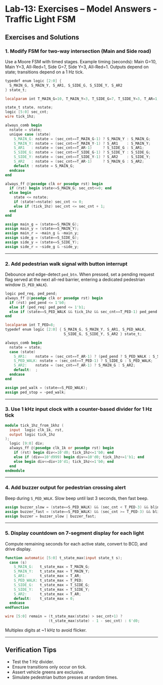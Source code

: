 # Lab-13: Exercises – Model Answers - Traffic Light FSM 

## Exercises and Solutions

### 1. Modify FSM for two-way intersection (Main and Side road)
Use a Moore FSM with timed stages. Example timing (seconds): Main G=10, Main Y=3, All-Red=1, Side G=7, Side Y=3, All-Red=1. Outputs depend on state; transitions depend on a 1 Hz tick.

```verilog
typedef enum logic [2:0] {
  S_MAIN_G, S_MAIN_Y, S_AR1, S_SIDE_G, S_SIDE_Y, S_AR2
} state_t;

localparam int T_MAIN_G=10, T_MAIN_Y=3, T_SIDE_G=7, T_SIDE_Y=3, T_AR=1;

state_t state, nstate;
logic [5:0] sec_cnt;     
wire tick_1hz;           

always_comb begin
  nstate = state;
  unique case (state)
    S_MAIN_G: nstate = (sec_cnt==T_MAIN_G-1) ? S_MAIN_Y : S_MAIN_G;
    S_MAIN_Y: nstate = (sec_cnt==T_MAIN_Y-1) ? S_AR1    : S_MAIN_Y;
    S_AR1   : nstate = (sec_cnt==T_AR-1)     ? S_SIDE_G : S_AR1;
    S_SIDE_G: nstate = (sec_cnt==T_SIDE_G-1) ? S_SIDE_Y : S_SIDE_G;
    S_SIDE_Y: nstate = (sec_cnt==T_SIDE_Y-1) ? S_AR2    : S_SIDE_Y;
    S_AR2   : nstate = (sec_cnt==T_AR-1)     ? S_MAIN_G : S_AR2;
    default : nstate = S_MAIN_G;
  endcase
end

always_ff @(posedge clk or posedge rst) begin
  if (rst) begin state<=S_MAIN_G; sec_cnt<=0; end
  else begin
    state <= nstate;
    if (state!=nstate) sec_cnt <= 0;
    else if (tick_1hz) sec_cnt <= sec_cnt + 1;
  end
end

assign main_g = (state==S_MAIN_G);
assign main_y = (state==S_MAIN_Y);
assign main_r = ~main_g & ~main_y;
assign side_g = (state==S_SIDE_G);
assign side_y = (state==S_SIDE_Y);
assign side_r = ~side_g & ~side_y;
```

---

### 2. Add pedestrian walk signal with button interrupt
Debounce and edge-detect `ped_btn`. When pressed, set a pending request flag served at the next all-red barrier, entering a dedicated pedestrian window (`S_PED_WALK`).

```verilog
logic ped_req, ped_pend;
always_ff @(posedge clk or posedge rst) begin
  if (rst) ped_pend <= 1'b0;
  else if (ped_req) ped_pend <= 1'b1;
  else if (state==S_PED_WALK && tick_1hz && sec_cnt==T_PED-1) ped_pend <= 1'b0;
end

localparam int T_PED=8;
typedef enum logic [2:0] { S_MAIN_G, S_MAIN_Y, S_AR1, S_PED_WALK,
                           S_SIDE_G, S_SIDE_Y, S_AR2 } state_t;

always_comb begin
  nstate = state;
  case (state)
    S_AR1:    nstate = (sec_cnt==T_AR-1) ? (ped_pend ? S_PED_WALK : S_SIDE_G) : S_AR1;
    S_PED_WALK: nstate = (sec_cnt==T_PED-1) ? S_SIDE_G : S_PED_WALK;
    S_AR2:    nstate = (sec_cnt==T_AR-1) ? S_MAIN_G : S_AR2;
    default:  ; 
  endcase
end

assign ped_walk = (state==S_PED_WALK);
assign ped_stop = ~ped_walk;
```

---

### 3. Use 1 kHz input clock with a counter-based divider for 1 Hz tick
```verilog
module tick_1hz_from_1khz (
  input  logic clk_1k, rst,
  output logic tick_1hz
);
  logic [9:0] div;
  always_ff @(posedge clk_1k or posedge rst) begin
    if (rst) begin div<=10'd0; tick_1hz<=1'b0; end
    else if (div==10'd999) begin div<=10'd0; tick_1hz<=1'b1; end
    else begin div<=div+10'd1; tick_1hz<=1'b0; end
  end
endmodule
```

---

### 4. Add buzzer output for pedestrian crossing alert
Beep during `S_PED_WALK`. Slow beep until last 3 seconds, then fast beep.

```verilog
assign buzzer_slow = (state==S_PED_WALK) && (sec_cnt < T_PED-3) && blink_2hz;
assign buzzer_fast = (state==S_PED_WALK) && (sec_cnt >= T_PED-3) && blink_5hz;
assign buzzer = buzzer_slow | buzzer_fast;
```

---

### 5. Display countdown on 7-segment display for each light
Compute remaining seconds for each active state, convert to BCD, and drive display.

```verilog
function automatic [5:0] t_state_max(input state_t s);
  case (s)
    S_MAIN_G:   t_state_max = T_MAIN_G;
    S_MAIN_Y:   t_state_max = T_MAIN_Y;
    S_AR1:      t_state_max = T_AR;
    S_PED_WALK: t_state_max = T_PED;
    S_SIDE_G:   t_state_max = T_SIDE_G;
    S_SIDE_Y:   t_state_max = T_SIDE_Y;
    S_AR2:      t_state_max = T_AR;
    default:    t_state_max = 0;
  endcase
endfunction

wire [5:0] remain = (t_state_max(state) > sec_cnt+1) ?
                    (t_state_max(state) - 1 - sec_cnt) : 6'd0;
```

Multiplex digits at ~1 kHz to avoid flicker.

---

## Verification Tips
- Test the 1 Hz divider.
- Ensure transitions only occur on tick.
- Assert vehicle greens are exclusive.
- Simulate pedestrian button presses at random times.


